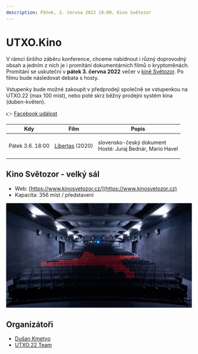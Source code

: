 ```yaml
---
description: Pátek, 3. června 2022 18:00, Kino Světozor
---
```


# UTXO.Kino

V rámci širšího záběru konference, chceme nabídnout i různý doprovodný obsah a jedním z nich je i promítání dokumentárních filmů o kryptoměnách. Promítání se uskuteční v **pátek 3. června 2022** večer v [kině Světozor](utxo.kino.md#kino-svetozor-velky-sal). Po filmu bude následovat debata s hosty.

Vstupenky bude možné zakoupit v předprodeji společně se vstupenkou na UTXO.22 (max 100 míst), nebo poté skrz běžný prodejní systém kina (duben-květen).

👉 [Facebook událost](https://www.facebook.com/events/1349383142245910/)

| Kdy              | Film                                                                 | Popis                                                               |
| ---------------- | -------------------------------------------------------------------- | ------------------------------------------------------------------- |
| Pátek 3.6. 18:00 | [Libertas](https://www.csfd.cz/film/926287-libertas/prehled/) (2020) | <p>slovensko-český dokument<br>Hosté: Juraj Bednár, Mario Havel</p> |

## **Kino Světozor** - velký sál

* Web: [https://www.kinosvetozor.cz/](https://www.kinosvetozor.cz)
* Kapacita: 356 míst / představení

![](<../.gitbook/assets/kino-svetozor02 (1).jpeg>)

## Organizátoři

* [Dušan Kmetyo](https://twitter.com/DusanKmetyo)
* [UTXO.22 Team](../organizacni-team/)
